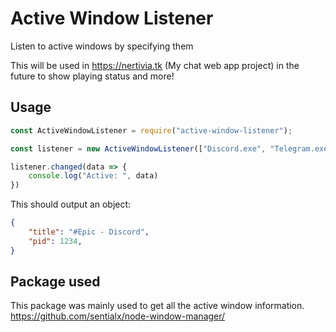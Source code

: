 # Active Window Listener
Listen to active windows by specifying them

This will be used in https://nertivia.tk (My chat web app project) in the future to show playing status and more!

## Usage
```js
const ActiveWindowListener = require("active-window-listener");

const listener = new ActiveWindowListener(["Discord.exe", "Telegram.exe", "Code.exe"]);

listener.changed(data => {
    console.log("Active: ", data)
})
```
This should output an object:
```json
{
    "title": "#Epic - Discord",
    "pid": 1234,
}
```

## Package used
This package was mainly used to get all the active window information.
https://github.com/sentialx/node-window-manager/ 
